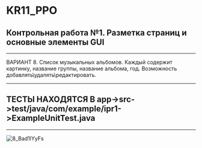 # KR11_PPO
## Контрольная работа №1. Разметка страниц и основные элементы GUI
____
ВАРИАНТ 8. Список музыкальных альбомов. Каждый содержит картинку,
название группы, название альбома, год. Возможность
добавлять\удалять\редактировать.
___
## ТЕСТЫ НАХОДЯТСЯ В app->src->test/java/com/example/ipr1->ExampleUnitTest.java
____

![8_Bad1lYyFs](https://user-images.githubusercontent.com/54409358/212848995-ca1c8ebd-4184-4083-8166-55de87534e68.jpg)
